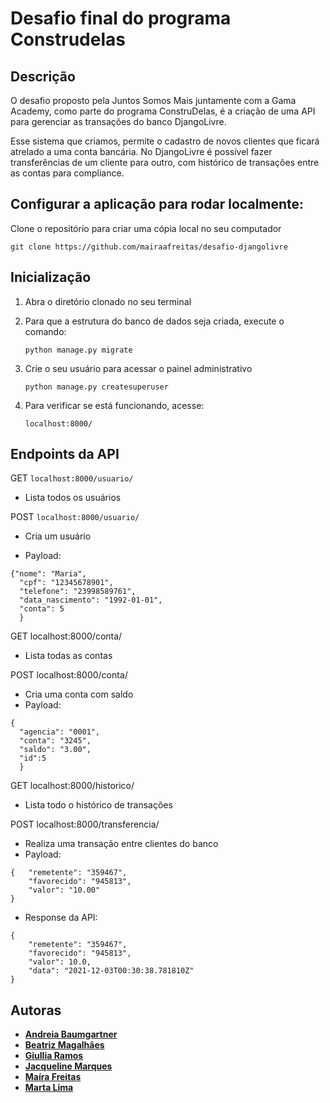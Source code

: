 # Desafio final do programa Construdelas

## Descrição
O desafio proposto pela Juntos Somos Mais juntamente com a Gama Academy, como parte do programa ConstruDelas, é a criação de uma API para gerenciar as transações do banco DjangoLivre.

Esse sistema que criamos, permite o cadastro de novos clientes que ficará atrelado a uma conta bancária. No DjangoLivre é possível fazer transferências de um cliente para outro, com histórico de transações entre as contas para compliance.

## Configurar a aplicação para rodar localmente:
Clone o repositório para criar uma cópia local no seu computador 

	git clone https://github.com/mairaafreitas/desafio-djangolivre

## Inicialização
1. Abra o diretório clonado no seu terminal

   
2. Para que a estrutura do banco de dados seja criada, execute o comando:
	
    ``python manage.py migrate``
   
3. Crie o seu usuário para acessar o painel administrativo
   
	``python manage.py createsuperuser``
   
4. Para verificar se está funcionando, acesse:
   
	``localhost:8000/``
   
## Endpoints da API
GET  `localhost:8000/usuario/`
- Lista todos os usuários

POST `localhost:8000/usuario/`
- Cria um usuário

- Payload:

```
{"nome": "Maria",
  "cpf": "12345678901",
  "telefone": "23998589761",
  "data_nascimento": "1992-01-01",
  "conta": 5
  }

```

GET localhost:8000/conta/
- Lista todas as contas

POST localhost:8000/conta/
- Cria uma conta com saldo
- Payload:
```
{
  "agencia": "0001",
  "conta": "3245",
  "saldo": "3.00",
  "id":5
  }
```

GET localhost:8000/historico/
- Lista todo o histórico de transações

POST localhost:8000/transferencia/
- Realiza uma transação entre clientes do banco
- Payload:
```
{   "remetente": "359467",
    "favorecido": "945813",
    "valor": "10.00"
}
```
- Response da API:
```
{
    "remetente": "359467",
    "favorecido": "945813",
    "valor": 10.0,
    "data": "2021-12-03T00:30:38.781810Z"
}
```


## Autoras
* [**Andreia Baumgartner**](https://github.com/andbaumgartner)
* [**Beatriz Magalhães**](https://github.com/Beatrizsms)
* [**Giullia Ramos**](https://github.com/jujups)
* [**Jacqueline Marques**](https://github.com/JacquelineMarques)
* [**Maíra Freitas**](https://github.com/mairaafreitas)
* [**Marta Lima**](https://github.com/Marta-Lima)
